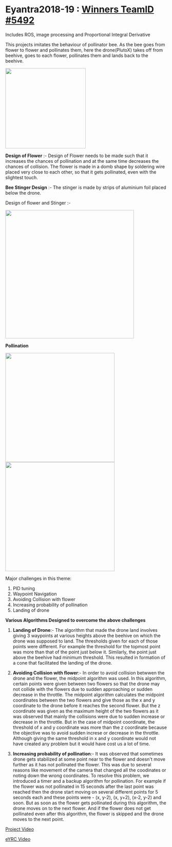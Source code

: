 # Eyantra2018-19 : [Winners TeamID #5492](http://www.e-yantra.org/eyrc)
Includes ROS, image processing and Proportional Integral Derivative

This projects imitates the behaviour of pollinator bee. As the bee goes from flower to flower and pollinates them, here the drone(PlutoX) takes off from beehive, goes to each flower, pollinates them and lands back to the  beehive.


<img src="https://github.com/sona-19/Eyantra2018-19/blob/master/2.jpeg" width="250">

<b>Design of Flower</b>  :- Design of Flower needs to be made such that it increases the chances of pollination and at the same time decreases the chances of collision. The flower is made in a domb shape by soldering wire placed very close to each other, so that it gets pollinated, even with the slightest touch.

<b>Bee Stinger Design</b>  :- The stinger is made by strips of aluminium foil placed below the drone. 

Design of flower and Stinger :-

<img src ="https://github.com/sona-19/Eyantra2018-19-Winners-TeamID-5492/blob/master/images_eyrc2018/IMG_7756.JPG" width = "400">

<b>Pollination</b>

<img src="https://github.com/sona-19/Eyantra2018-19/blob/master/pollination.jpeg" width="340">
<img src= "https://github.com/sona-19/Eyantra2018-19-Winners-TeamID-5492/blob/master/images_eyrc2018/HGJ_0541.JPG"  width="340">

Major challenges in this theme:

1. PID tuning
2. Waypoint Navigation
3. Avoiding Collision with flower
4. Increasing probability of pollination
5. Landing of drone


<b>Various Algorithms Designed to overcome the above challenges</b>

1. <b>Landing of Drone</b>:- The algorithm that made the drone land involves giving 3 waypoints at various heights above the beehive on which the drone was supposed to land. The thresholds given for each of those points were different. For example the threshold for the topmost point was more than that of the point just below it. Similarly, the point just above the beehive had minimum threshold. This resulted in formation of a cone that facilitated the landing of the drone. 


2. <b>Avoiding Collision with flower</b>:- In order to avoid collision betwwen the drone and the flower, the midpoint algorithm was used. In this algorithm, certain points were given between two flowers so that the drone may not collide with the flowers due to sudden approaching or sudden decrease in the throttle. The midpoint algorithm calculates the midpoint coordinates between the two flowers and give those as the x and y coordinate to the drone before it reaches the second flower. But the z coordinate was given as the maximum height of the two flowers as it was observed that mainly the collisions were due to sudden increase or decrease in the throttle. But in the case of midpoint coordinate, the threshold of x and y coordinate was more than the z coordinate because the objective was to avoid sudden increse or decrease in the throttle. Although giving the same threshold in x and y coordinate would not have created any problem but it would have cost us a lot of time.

3. <b>Increasing probability of pollination</b>:- It was observed that sometimes drone gets stabilized at some point near to the flower and doesn't move further as it has not pollinated the flower. This was due to several reasons like movement of the camera that changed all the coodinates or noting down the wrong coordinates. To resolve this problem, we introduced a timer and a backup algorithm for pollination. For example if the flower was not pollinated in 15 seconds after the last point was reached then the drone start moving on several different points for 5 seconds each and these points were - (x, y-2), (x, y+2), (x-2, y-2) and soon. But as soon as the flower gets pollinated during this algorithm, the drone moves on to the next flower. And if the flower does not get pollinated even after this algorithm, the flower is skipped and the drone  moves to the next point.





[Project Video](https://youtu.be/_y-xsZQv6v4)

[eYRC Video](https://www.youtube.com/watch?v=d3jKvnjwe4E&feature=youtu.be)
